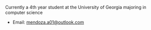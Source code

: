 Currently a 4th year student at the University of Georgia majoring in computer science
- Email: mendoza.a01@outlook.com
